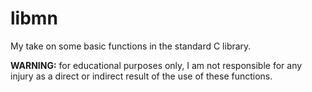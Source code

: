 # libmn
My take on some basic functions in the standard C library.

**WARNING:** for educational purposes only, I am not responsible for any injury as a direct or indirect result of the use of these functions. 
